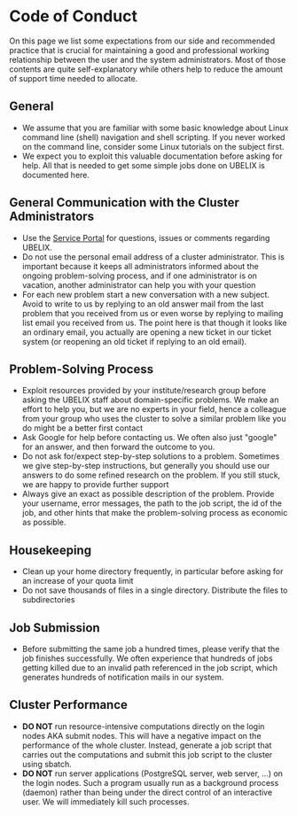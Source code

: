 # Code of Conduct

On this page we list some expectations from our side and recommended practice that
is crucial for maintaining a good and professional working relationship between the 
user and the system administrators. Most of those contents are quite self-explanatory 
while others help to reduce the amount of support time needed to allocate.

## General

  * We assume that you are familiar with some basic knowledge about Linux command 
  line (shell) navigation and shell scripting. If you never worked on the command 
  line, consider some Linux tutorials on the subject first.
  * We expect you to exploit this valuable documentation before asking for help.
  All that is needed to get some simple jobs done on UBELIX is documented here.

## General Communication with the Cluster Administrators

  * Use the [Service Portal](https://serviceportal.unibe.ch/hpc) 
  for questions, issues or comments regarding UBELIX. 
  * Do not use the personal email address of a cluster administrator. This
  is important because it keeps all administrators informed about the ongoing 
  problem-solving process, and if one administrator is on vacation, another
  administrator can help you with your question
  * For each new problem start a new conversation with a new subject. Avoid to write
  to us by replying to an old answer mail from the last problem that you received 
  from us or even worse by replying to mailing list email you received from us. The 
  point here is that though it looks like an ordinary email, you actually are opening
  a new ticket in our ticket system (or reopening an old ticket if replying to an old email).

## Problem-Solving Process

  * Exploit resources provided by your institute/research group before asking the UBELIX 
  staff about domain-specific problems. We make an effort to help you, but we are no 
  experts in your field, hence a colleague from your group who uses the cluster to solve 
  a similar problem like you do might be a better first contact
  * Ask Google for help before contacting us. We often also just "google" for an answer,
  and then forward the outcome to you.
  * Do not ask for/expect step-by-step solutions to a problem. Sometimes we give 
  step-by-step instructions, but generally you should use our answers to do some 
  refined research on the problem. If you still stuck, we are happy to provide further 
  support
  * Always give an exact as possible description of the problem. Provide your username, 
  error messages, the path to the job script, the id of the job, and other hints that make
  the problem-solving process as economic as possible.

## Housekeeping

  * Clean up your home directory frequently, in particular before asking for an increase of your quota limit
  * Do not save thousands of files in a single directory. Distribute the files to subdirectories

## Job Submission

  * Before submitting the same job a hundred times, please verify that the job finishes
  successfully. We often experience that hundreds of jobs getting killed due to an
  invalid path referenced in the job script, which generates hundreds of notification 
  mails in our system.

## Cluster Performance

  * **DO NOT** run resource-intensive computations directly on the login nodes AKA submit nodes. This
  will have a negative impact on the performance of the whole cluster. Instead, generate a job script
  that carries out the computations and submit this job script to the cluster using sbatch.
  * **DO NOT** run server applications (PostgreSQL server, web server, ...) on the login nodes. Such a program usually run as a background process (daemon) rather
  than being under the direct control of an interactive user. We will immediately kill such processes.
